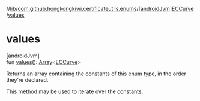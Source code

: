 //[lib](../../../index.md)/[com.github.hongkongkiwi.certificateutils.enums](../index.md)/[[androidJvm]ECCurve](index.md)/[values](values.md)

# values

[androidJvm]\
fun [values](values.md)(): [Array](https://kotlinlang.org/api/latest/jvm/stdlib/kotlin/-array/index.html)&lt;[ECCurve](index.md)&gt;

Returns an array containing the constants of this enum type, in the order they're declared.

This method may be used to iterate over the constants.
